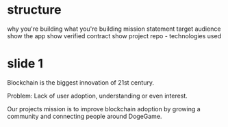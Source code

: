 # structure

why you're building what you're building
  mission statement
  target audience
show the app
show verified contract
show project repo - technologies used

# slide 1

Blockchain is the biggest innovation of 21st century.

Problem: Lack of user adoption, understanding or even interest.

Our projects mission is to improve blockchain adoption by growing a community and connecting people around DogeGame.
